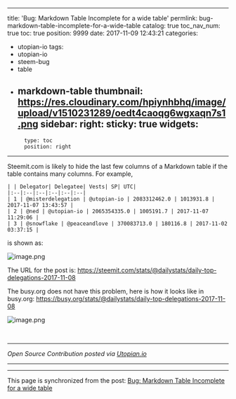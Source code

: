 
---
title: 'Bug: Markdown Table Incomplete for a wide table'
permlink: bug-markdown-table-incomplete-for-a-wide-table
catalog: true
toc_nav_num: true
toc: true
position: 9999
date: 2017-11-09 12:43:21
categories:
- utopian-io
tags:
- utopian-io
- steem-bug
- table
- markdown-table
thumbnail: https://res.cloudinary.com/hpiynhbhq/image/upload/v1510231289/oedt4caoqg6wgxaqn7s1.png
sidebar:
    right:
        sticky: true
widgets:
    -
        type: toc
        position: right
---


Steemit.com is likely to hide the last few columns of a Markdown table if the table contains many columns. For example,

```
| | Delegator| Delegatee| Vests| SP| UTC|
|:--|:--|:--|:--|:--|:--|
| 1 | @misterdelegation | @utopian-io | 2083312462.0 | 1013931.8 | 2017-11-07 13:43:57 | 
| 2 | @ned | @utopian-io | 2065354335.0 | 1005191.7 | 2017-11-07 11:29:06 | 
| 3 | @snowflake | @peaceandlove | 370083713.0 | 180116.8 | 2017-11-02 03:37:15 | 
```
is shown as:

![image.png](https://res.cloudinary.com/hpiynhbhq/image/upload/v1510231289/oedt4caoqg6wgxaqn7s1.png)

The URL for the post is:
https://steemit.com/stats/@dailystats/daily-top-delegations-2017-11-08

The busy.org does not have this problem, here is how it looks like in busy.org:
https://busy.org/stats/@dailystats/daily-top-delegations-2017-11-08

![image.png](https://res.cloudinary.com/hpiynhbhq/image/upload/v1510231347/o8swlqd7jeolancnx6ey.png)



<br /><hr/><em>Open Source Contribution posted via <a href="https://utopian.io/utopian-io/@justyy/bug-markdown-table-incomplete-for-a-wide-table">Utopian.io</a></em><hr/>

- - -

This page is synchronized from the post: [Bug: Markdown Table Incomplete for a wide table](https://steemit.com/@justyy/bug-markdown-table-incomplete-for-a-wide-table)
